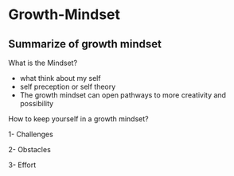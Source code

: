 # Growth-Mindset
## Summarize of growth mindset


What is the Mindset?
- what think about my self
- self preception or self theory
- The growth mindset can open pathways to more creativity and possibility

How to keep yourself in a growth mindset?

1- Challenges

2- Obstacles

3- Effort
